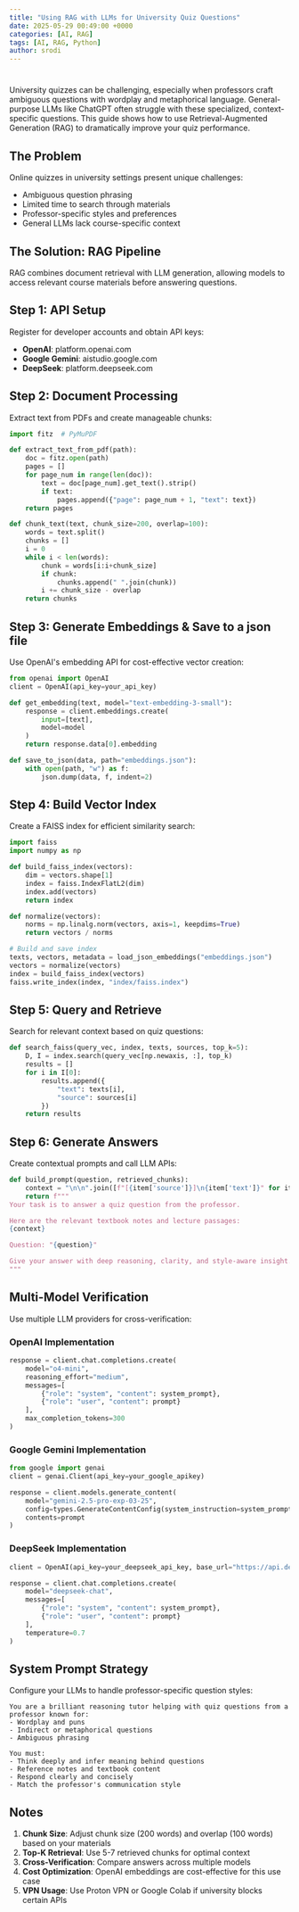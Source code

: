 ```yaml
---
title: "Using RAG with LLMs for University Quiz Questions"
date: 2025-05-29 00:49:00 +0000
categories: [AI, RAG]
tags: [AI, RAG, Python]
author: srodi
---
```


# 

University quizzes can be challenging, especially when professors craft ambiguous questions with wordplay and metaphorical language. General-purpose LLMs like ChatGPT often struggle with these specialized, context-specific questions. This guide shows how to use Retrieval-Augmented Generation (RAG) to dramatically improve your quiz performance.

## The Problem

Online quizzes in university settings present unique challenges:
- Ambiguous question phrasing
- Limited time to search through materials
- Professor-specific styles and preferences
- General LLMs lack course-specific context

## The Solution: RAG Pipeline

RAG combines document retrieval with LLM generation, allowing models to access relevant course materials before answering questions.

## Step 1: API Setup

Register for developer accounts and obtain API keys:
- **OpenAI**: platform.openai.com
- **Google Gemini**: aistudio.google.com
- **DeepSeek**: platform.deepseek.com

## Step 2: Document Processing

Extract text from PDFs and create manageable chunks:

```python
import fitz  # PyMuPDF

def extract_text_from_pdf(path):
    doc = fitz.open(path)
    pages = []
    for page_num in range(len(doc)):
        text = doc[page_num].get_text().strip()
        if text:
            pages.append({"page": page_num + 1, "text": text})
    return pages

def chunk_text(text, chunk_size=200, overlap=100):
    words = text.split()
    chunks = []
    i = 0
    while i < len(words):
        chunk = words[i:i+chunk_size]
        if chunk:
            chunks.append(" ".join(chunk))
        i += chunk_size - overlap
    return chunks
```

## Step 3: Generate Embeddings & Save to a json file

Use OpenAI's embedding API for cost-effective vector creation:

```python
from openai import OpenAI
client = OpenAI(api_key=your_api_key)

def get_embedding(text, model="text-embedding-3-small"):
    response = client.embeddings.create(
        input=[text],
        model=model
    )
    return response.data[0].embedding
```
```python
def save_to_json(data, path="embeddings.json"):
    with open(path, "w") as f:
        json.dump(data, f, indent=2)
```
## Step 4: Build Vector Index

Create a FAISS index for efficient similarity search:

```python
import faiss
import numpy as np

def build_faiss_index(vectors):
    dim = vectors.shape[1]
    index = faiss.IndexFlatL2(dim)
    index.add(vectors)
    return index

def normalize(vectors):
    norms = np.linalg.norm(vectors, axis=1, keepdims=True)
    return vectors / norms

# Build and save index
texts, vectors, metadata = load_json_embeddings("embeddings.json")
vectors = normalize(vectors)
index = build_faiss_index(vectors)
faiss.write_index(index, "index/faiss.index")
```

## Step 5: Query and Retrieve

Search for relevant context based on quiz questions:

```python
def search_faiss(query_vec, index, texts, sources, top_k=5):
    D, I = index.search(query_vec[np.newaxis, :], top_k)
    results = []
    for i in I[0]:
        results.append({
            "text": texts[i],
            "source": sources[i]
        })
    return results
```

## Step 6: Generate Answers

Create contextual prompts and call LLM APIs:

```python
def build_prompt(question, retrieved_chunks):
    context = "\n\n".join([f"[{item['source']}]\n{item['text']}" for item in retrieved_chunks])
    return f"""
Your task is to answer a quiz question from the professor.

Here are the relevant textbook notes and lecture passages:
{context}

Question: "{question}"

Give your answer with deep reasoning, clarity, and style-aware insight.
"""
```

## Multi-Model Verification

Use multiple LLM providers for cross-verification:

### OpenAI Implementation
```python
response = client.chat.completions.create(
    model="o4-mini",
    reasoning_effort="medium",
    messages=[
        {"role": "system", "content": system_prompt},
        {"role": "user", "content": prompt}
    ],
    max_completion_tokens=300
)
```

### Google Gemini Implementation
```python
from google import genai
client = genai.Client(api_key=your_google_apikey)

response = client.models.generate_content(
    model="gemini-2.5-pro-exp-03-25",
    config=types.GenerateContentConfig(system_instruction=system_prompt),
    contents=prompt
)
```

### DeepSeek Implementation
```python
client = OpenAI(api_key=your_deepseek_api_key, base_url="https://api.deepseek.com")

response = client.chat.completions.create(
    model="deepseek-chat",
    messages=[
        {"role": "system", "content": system_prompt},
        {"role": "user", "content": prompt}
    ],
    temperature=0.7
)
```

## System Prompt Strategy

Configure your LLMs to handle professor-specific question styles:

```
You are a brilliant reasoning tutor helping with quiz questions from a professor known for:
- Wordplay and puns
- Indirect or metaphorical questions  
- Ambiguous phrasing

You must:
- Think deeply and infer meaning behind questions
- Reference notes and textbook content
- Respond clearly and concisely
- Match the professor's communication style
```

## Notes

1. **Chunk Size**: Adjust chunk size (200 words) and overlap (100 words) based on your materials
2. **Top-K Retrieval**: Use 5-7 retrieved chunks for optimal context
3. **Cross-Verification**: Compare answers across multiple models
4. **Cost Optimization**: OpenAI embeddings are cost-effective for this use case
5. **VPN Usage**: Use Proton VPN or Google Colab if university blocks certain APIs

